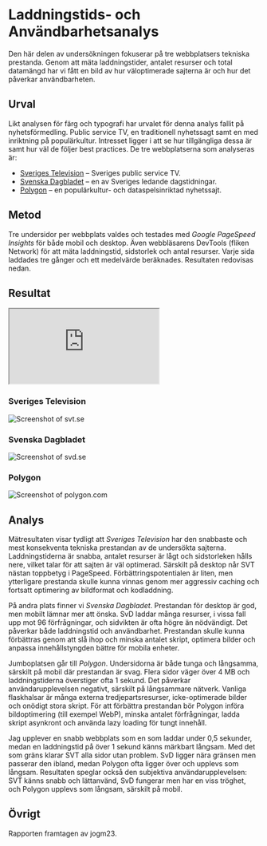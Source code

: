 Laddningstids- och Användbarhetsanalys
=======================

Den här delen av undersökningen fokuserar på tre webbplatsers tekniska prestanda. Genom att mäta laddningstider, antalet resurser och total datamängd har vi fått en bild av hur väloptimerade sajterna är och hur det påverkar användbarheten.

Urval
-----------------------

Likt analysen för färg och typografi har urvalet för denna analys fallit på nyhetsförmedling. Public service TV, en traditionell nyhetssagt samt en med inriktning på populärkultur. Intresset ligger i att se hur tillgängliga dessa är samt hur väl de följer best practices.
De tre webbplatserna som analyseras är:
- [Sveriges Television](https://www.svt.se) – Sveriges public service TV.
- [Svenska Dagbladet](https://www.svd.se) – en av Sveriges ledande dagstidningar.
- [Polygon](https://www.polygon.com) – en populärkultur- och dataspelsinriktad nyhetssajt.

Metod
-----------------------

Tre undersidor per webbplats valdes och testades med *Google PageSpeed Insights* för både mobil och desktop. Även webbläsarens DevTools (fliken Network) för att mäta laddningstid, sidstorlek och antal resurser. Varje sida laddades tre gånger och ett medelvärde beräknades. Resultaten redovisas nedan.

Resultat
-----------------------

<div class="embed-container">
<iframe src="https://docs.google.com/spreadsheets/d/e/2PACX-1vRu3ZNfpdm-TClo3PNn7bT0LHR4s1SuxZifyGeSLRxvgM-TJ0ZdzXY8VvKoplH7pVMoE9OTEePK9dTK/pubhtml?gid=0&amp;single=true&amp;widget=true&amp;headers=false" title="results of the analysis"></iframe>
</div>

### Sveriges Television

<img src="%base_url%/image/svt.png?w=1200&save-as=webp" alt="Screenshot of svt.se">

### Svenska Dagbladet
<img src="%base_url%/image/svd.png?w=1200&save-as=webp" alt="Screenshot of svd.se">

### Polygon
<img src="%base_url%/image/polygon.png?w=1200&save-as=webp" alt="Screenshot of polygon.com">


Analys
-----------------------

Mätresultaten visar tydligt att *Sveriges Television* har den snabbaste och mest konsekventa tekniska prestandan av de undersökta sajterna. Laddningstiderna är snabba, antalet resurser är lågt och sidstorleken hålls nere, vilket talar för att sajten är väl optimerad. Särskilt på desktop når SVT nästan toppbetyg i PageSpeed. Förbättringspotentialen är liten, men ytterligare prestanda skulle kunna vinnas genom mer aggressiv caching och fortsatt optimering av bildformat och kodladdning.

På andra plats finner vi *Svenska Dagbladet*. Prestandan för desktop är god, men mobilt lämnar mer att önska. SvD laddar många resurser, i vissa fall upp mot 96 förfrågningar, och sidvikten är ofta högre än nödvändigt. Det påverkar både laddningstid och användbarhet. Prestandan skulle kunna förbättras genom att slå ihop och minska antalet skript, optimera bilder och anpassa innehållstyngden bättre för mobila enheter.

Jumboplatsen går till *Polygon*. Undersidorna är både tunga och långsamma, särskilt på mobil där prestandan är svag. Flera sidor väger över 4 MB och laddningstiderna överstiger ofta 1 sekund. Det påverkar användarupplevelsen negativt, särskilt på långsammare nätverk. Vanliga flaskhalsar är många externa tredjepartsresurser, icke-optimerade bilder och onödigt stora skript. För att förbättra prestandan bör Polygon införa bildoptimering (till exempel WebP), minska antalet förfrågningar, ladda skript asynkront och använda lazy loading för tungt innehåll.

Jag upplever en snabb webbplats som en som laddar under 0,5 sekunder, medan en laddningstid på över 1 sekund känns märkbart långsam. Med det som gräns klarar SVT alla sidor utan problem. SvD ligger nära gränsen men passerar den ibland, medan Polygon ofta ligger över och upplevs som långsam. Resultaten speglar också den subjektiva användarupplevelsen: SVT känns snabb och lättanvänd, SvD fungerar men har en viss tröghet, och Polygon upplevs som långsam, särskilt på mobil.


Övrigt
-----------------------

Rapporten framtagen av jogm23.
